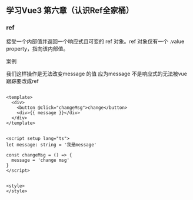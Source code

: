 ## 学习Vue3 第六章（认识Ref全家桶）

### ref
接受一个内部值并返回一个响应式且可变的 ref 对象。ref 对象仅有一个 .value property，指向该内部值。

案例

我们这样操作是无法改变message  的值 应为message 不是响应式的无法被vue 跟踪要改成ref

```vue

<template>
  <div>
    <button @click="changeMsg">change</button>
    <div>{{ message }}</div>
  </div>
</template>


<script setup lang="ts">
let message: string = '我是message'

const changeMsg = () => {
  message = 'change msg'
}
</script>


<style>
</style>

```